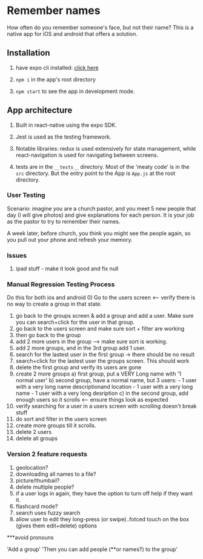 # Remember names

How often do you remember someone's face, but not their name? This is a native app for iOS and android that offers a solution.

## Installation

1. have expo cli installed: [click here](https://docs.expo.io/versions/v31.0.0/introduction/installation)

2. `npm i` in the app's root directory

3. `npm start` to see the app in development mode. 

## App architecture

1. Built in react-native using the expo SDK. 

2. Jest is used as the testing framework.

3. Notable libraries: redux is used extensively for state management, while react-navigation is used for navigating between screens.

4. tests are in the `__tests__` directory.  Most of the 'meaty code' is in the `src` directory. But the entry point to the App is `App.js` at the root directory.

### User Testing
Scenario: imagine you are a church pastor, and you meet 5 new people that day (I will give photos) and
give explanations for each person. It is your job as the pastor to try to remember their names.

A week later, before church, you think you might see the people again, so you pull out your phone
and refresh your memory.

### Issues
1) ipad stuff - make it look good and fix null

### Manual Regression Testing Process

Do this for both ios and android
0) Go to the users screen <-- verify there is no way to create a group in that state.
1) go back to the groups screen & add a group and add a user. Make sure you can search+click for the user in that group.
2) go back to the users screen and make sure sort + filter are working
3) then go back to the group
4) add 2 more users in the group --> make sure sort is working.
5) add 2 more groups, and in the 3rd group add 1 user.
6) search for the lastest user in the first group -> there should be no result
7) search+click for the lastest user the groups screen. This should work
8) delete the first group and verify its users are gone
9) create 2 more groups
    a) first group, put a VERY Long name with '1 normal user'
    b) second group, have a normal name, but 3 users:
        - 1 user with a very long name descriptionand location
        - 1 user with a very long name
        - 1 user with a very long desription 
    c) in the second group, add enough users so it scrolls <-- ensure things look as expected
10) verify searching for a user in a users screen with scrolling doesn't break stuff
11) do sort and filter in the users screen
12) create more groups till it scrolls.
13) delete 2 users
14) delete all groups

### Version 2 feature requests
1) geolocation?
2) downloading all names to a file?
3) picture/thumbail?
4) delete multiple people?
5) if a user logs in again, they have the option to turn off help if they want it.
6) flashcard mode?
7) search uses fuzzy search
8) allow user to edit they long-press (or swipe)..fotced touch on the box (gives them edit+delete) options

***avoid pronouns

'Add a group'
'Then you can add people (**or names?) to the group'


